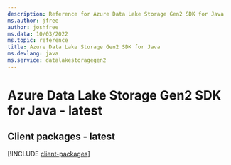 ```yaml
---
description: Reference for Azure Data Lake Storage Gen2 SDK for Java
ms.author: jfree
author: joshfree
ms.data: 10/03/2022
ms.topic: reference
title: Azure Data Lake Storage Gen2 SDK for Java
ms.devlang: java
ms.service: datalakestoragegen2
---
```

# Azure Data Lake Storage Gen2 SDK for Java - latest

## Client packages - latest
[!INCLUDE [client-packages](data-lake-storage-gen2-client-index.md)]
